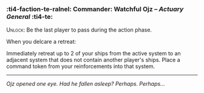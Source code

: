 ### :ti4-faction-te-ralnel: **Commander**: Watchful Ojz – _Actuary General_ :ti4-te:

<span style="font-variant:small-caps;">Unlock</span>: Be the last player to pass during the action phase.

When you delcare a retreat:

Immediately retreat up to 2 of your ships from the active system to an adjacent system that does not contain another player's ships.
Place a command token from your reinforcements into that system.

---

_Ojz opened one eye.
Had he fallen asleep? Perhaps. Perhaps..._
